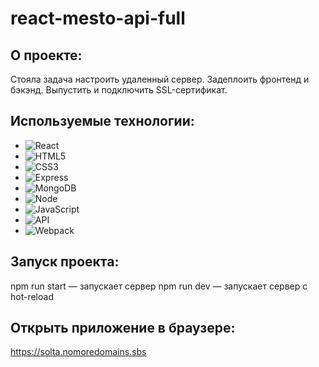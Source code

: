 # react-mesto-api-full

## О проекте:

Стояла задача настроить удаленный сервер. Задеплоить фронтенд и бэкэнд. Выпустить и подключить SSL-сертификат.


## Используемые технологии:

* ![React](https://img.shields.io/badge/-React-61daf8?logo=react&logoColor=black)
* ![HTML5](https://img.shields.io/badge/-HTML5-e34f26?logo=html5&logoColor=white)
* ![CSS3](https://img.shields.io/badge/-CSS3-1572b6?logo=css3&logoColor=white)
* ![Express](https://img.shields.io/badge/-Express-000000?logo=express&logoColor=white)
* ![MongoDB](https://img.shields.io/badge/-MongoDB-56a14b?logo=mongodb&logoColor=white)
* ![Node](https://img.shields.io/badge/-Node.js-469837?logo=Node.js&logoColor=white)
* ![JavaScript](https://img.shields.io/badge/-JavaScript-f3de35?logo=javaScript&logoColor=black)
* ![API](https://img.shields.io/badge/-api-yellow)
* ![Webpack](https://img.shields.io/badge/-Webpack-99d6f8?logo=webpack&logoColor=black)


## Запуск проекта:

npm run start — запускает сервер
npm run dev — запускает сервер с hot-reload

## Открыть приложение в браузере:

 https://solta.nomoredomains.sbs
